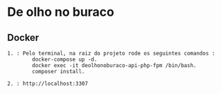 # De olho no buraco

## Docker 
    1. : Pelo terminal, na raiz do projeto rode os seguintes comandos :
            docker-compose up -d.
            docker exec -it deolhonoburaco-api-php-fpm /bin/bash.
            composer install.
    
    2. : http://localhost:3307